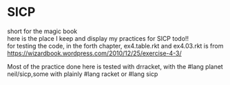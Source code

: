 # SICP  
short for the magic book <Structure and Interpretation of Computer Programs>  
here is the place I keep and display my practices for SICP
todo!!  
for testing the code, in the forth chapter, ex4.table.rkt and ex4.03.rkt is from
https://wizardbook.wordpress.com/2010/12/25/exercise-4-3/

Most of the practice done here is tested with drracket, with the #lang planet neil/sicp,some with plainly #lang racket or #lang sicp
